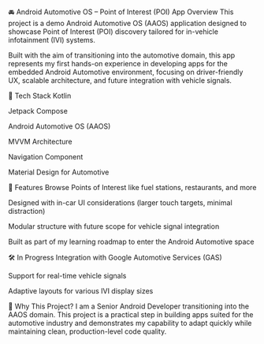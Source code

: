 🚘 Android Automotive OS – Point of Interest (POI) App
Overview
This project is a demo Android Automotive OS (AAOS) application designed to showcase Point of Interest (POI) discovery tailored for in-vehicle infotainment (IVI) systems.

Built with the aim of transitioning into the automotive domain, this app represents my first hands-on experience in developing apps for the embedded Android Automotive environment, focusing on driver-friendly UX, scalable architecture, and future integration with vehicle signals.

🔧 Tech Stack
Kotlin

Jetpack Compose

Android Automotive OS (AAOS)

MVVM Architecture

Navigation Component

Material Design for Automotive

🎯 Features
Browse Points of Interest like fuel stations, restaurants, and more

Designed with in-car UI considerations (larger touch targets, minimal distraction)

Modular structure with future scope for vehicle signal integration

Built as part of my learning roadmap to enter the Android Automotive space

🛠️ In Progress
Integration with Google Automotive Services (GAS)

Support for real-time vehicle signals

Adaptive layouts for various IVI display sizes

📌 Why This Project?
I am a Senior Android Developer transitioning into the AAOS domain. This project is a practical step in building apps suited for the automotive industry and demonstrates my capability to adapt quickly while maintaining clean, production-level code quality.
